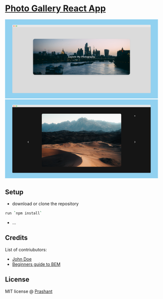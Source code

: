 # [Photo Gallery React App](https://praashoo7.github.io/Photo-Gallery-React/)

![Readme Image](public/images/ReadMe_Image1.png)
![Readme Image](public/images/ReadMe_Image2.png)

## Setup
- download or clone the repository
```sh
run `npm install`
```
- ...

## Credits
List of contriubutors:
- [John Doe](johndoe.com)
- [Beginners guide to BEM](link-goes-here.com)

## License

MIT license @ [Prashant](https://praashoo7.github.io/Portfolio/)
